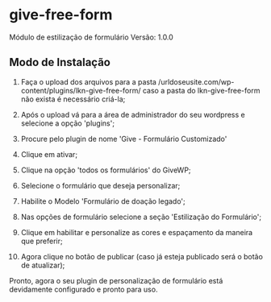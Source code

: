 # give-free-form

Módulo de estilização de formulário
Versão: 1.0.0

## Modo de Instalação

1) Faça o upload dos arquivos para a pasta /urldoseusite.com/wp-content/plugins/lkn-give-free-form/ caso a pasta do lkn-give-free-form não exista é necessário criá-la;

2) Após o upload vá para a área de administrador do seu wordpress e selecione a opção 'plugins';

3) Procure pelo plugin de nome 'Give - Formulário Customizado'

4) Clique em ativar;

5) Clique na opção 'todos os formulários' do GiveWP;

6) Selecione o formulário que deseja personalizar;

7) Habilite o Modelo 'Formulário de doação legado';

8) Nas opções de formulário selecione a seção 'Estilização do Formulário';

9) Clique em habilitar e personalize as cores e espaçamento da maneira que preferir;

10) Agora clique no botão de publicar (caso já esteja publicado será o botão de atualizar);

Pronto, agora o seu plugin de personalização de formulário está devidamente configurado e pronto para uso.

